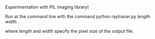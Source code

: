 Experimentation with PIL imaging library!

Run at the command line with the command
    python raytracer.py _length_ _width_

where _length_ and _width_ specify the pixel size of the output file. 